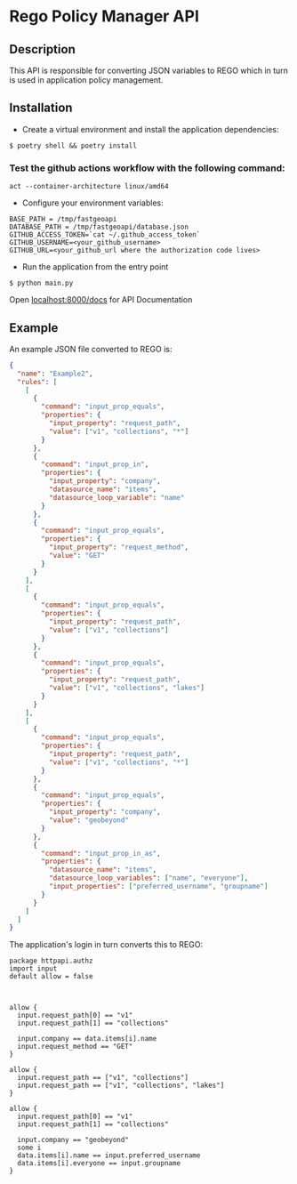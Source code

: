 # Rego Policy Manager API

## Description

This API is responsible for converting JSON variables to REGO which in turn is used in application policy management.

## Installation

- Create a virtual environment and install the application dependencies:

```console
$ poetry shell && poetry install
```
### Test the github actions workflow with the following command:

```console
act --container-architecture linux/amd64
```

- Configure your environment variables:

```dotenv
BASE_PATH = /tmp/fastgeoapi
DATABASE_PATH = /tmp/fastgeoapi/database.json
GITHUB_ACCESS_TOKEN=`cat ~/.github_access_token`
GITHUB_USERNAME=<your_github_username>
GITHUB_URL=<your_github_url where the authorization code lives>
```

- Run the application from the entry point

```console
$ python main.py
```

Open [localhost:8000/docs](localhost:8000/docs) for API Documentation

## Example

An example JSON file converted to REGO is:

```json
{
  "name": "Example2",
  "rules": [
    [
      {
        "command": "input_prop_equals",
        "properties": {
          "input_property": "request_path",
          "value": ["v1", "collections", "*"]
        }
      },
      {
        "command": "input_prop_in",
        "properties": {
          "input_property": "company",
          "datasource_name": "items",
          "datasource_loop_variable": "name"
        }
      },
      {
        "command": "input_prop_equals",
        "properties": {
          "input_property": "request_method",
          "value": "GET"
        }
      }
    ],
    [
      {
        "command": "input_prop_equals",
        "properties": {
          "input_property": "request_path",
          "value": ["v1", "collections"]
        }
      },
      {
        "command": "input_prop_equals",
        "properties": {
          "input_property": "request_path",
          "value": ["v1", "collections", "lakes"]
        }
      }
    ],
    [
      {
        "command": "input_prop_equals",
        "properties": {
          "input_property": "request_path",
          "value": ["v1", "collections", "*"]
        }
      },
      {
        "command": "input_prop_equals",
        "properties": {
          "input_property": "company",
          "value": "geobeyond"
        }
      },
      {
        "command": "input_prop_in_as",
        "properties": {
          "datasource_name": "items",
          "datasource_loop_variables": ["name", "everyone"],
          "input_properties": ["preferred_username", "groupname"]
        }
      }
    ]
  ]
}
```

The application's login in turn converts this to REGO:

```rego
package httpapi.authz
import input
default allow = false



allow {
  input.request_path[0] == "v1"
  input.request_path[1] == "collections"

  input.company == data.items[i].name
  input.request_method == "GET"
}

allow {
  input.request_path == ["v1", "collections"]
  input.request_path == ["v1", "collections", "lakes"]
}

allow {
  input.request_path[0] == "v1"
  input.request_path[1] == "collections"

  input.company == "geobeyond"
  some i
  data.items[i].name == input.preferred_username
  data.items[i].everyone == input.groupname
}
```
